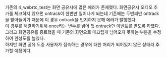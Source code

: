 기존의 4_webrtc_test는 화면 공유시에 많은 에러가 존재했다.
화면공유시 오디오 추가를 체크하지 않으면 ontrack이 한번만 일어나게 되는데 기존에는 두번쩨만 ontrack을 받아들이기 때문에 이 경우 ontrack을 인지하지 못해 에러가 발행했다.   
이 경우를 해결하기위해 once라는 변수를 넣어 첫 ontrack만 이벤트를 받도록 하였다.   
그리고 화면공유를 종료했을 때 기존의 화면으로 매끄럽게 넘어오지 못하는 부분을 수정하여 완성도를 높였다.    
하지만 화면 공유 도중 사용자가 접속하는 경우에 대한 처리가 되어있지 않은 상태라 추가할 예정이다.
